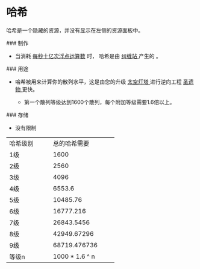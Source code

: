 # 哈希
<p>
    哈希是一个隐藏的资源，并没有显示在左侧的资源面板中。
</p>
### 制作
<ul>
    <li>
        当消耗
        <a href="#gigaflops">
          每秒十亿次浮点运算数</a>
        时，
        哈希是由
      <a href="#Space#Entanglement_Station">
          纠缠站
      </a>
        产生的
        。
      <a href="#gigaflops">
      </a>
    </li>
  </ul>
### 用途
<ul>
    <li>
        哈希被用来计算你的散列水平，这是由您的升级
      <a href="#Space#Space_Beacon">
          太空灯塔
      </a>
        进行逆向工程
      <a href="#relic">
          圣遗物
      </a>
        更快。
    </li>
    <ul>
      <li>
          第一个散列等级达到1600个散列，每个附加等级需要1.6倍以上。
      </li>
    </ul>
  </ul>
### 存储
<ul>
    <li>没有限制
    </li>
  </ul>
<table class="wikitable">
    <tbody>
      <tr>
        <td class="em">
          <span style="display: block; width: 100px">
              哈希级别
          </span>
        </td>
        <td class="em">
          <span style="display: block; width: 155px">
              总的哈希需要
          </span>
        </td>
      </tr>
      <tr>
        <td>
            1级
        </td>
        <td>
              1600
        </td>
      </tr>
      <tr>
        <td>
            2级
        </td>
        <td>
              2560
        </td>
      </tr>
      <tr>
        <td>
            3级
        </td>
        <td>
              4096
        </td>
      </tr>
      <tr>
        <td>
            4级
        </td>
        <td>
              6553.6
        </td>
      </tr>
      <tr>
        <td>
            5级
        </td>
        <td>
              10485.76
        </td>
      </tr>
      <tr>
        <td>
            6级
        </td>
        <td>
              16777.216
        </td>
      </tr>
      <tr>
        <td>
            7级
        </td>
        <td>
              26843.5456
        </td>
      </tr>
      <tr>
        <td>
            8级
        </td>
        <td>
              42949.67296
        </td>
      </tr>
      <tr>
        <td>
            9级
        </td>
        <td>
              68719.476736
        </td>
      </tr>
      <tr>
        <td>
            等级n
        </td>
        <td>
              1000 * 1.6 ^ n
        </td>
      </tr>
    </tbody>
  </table>